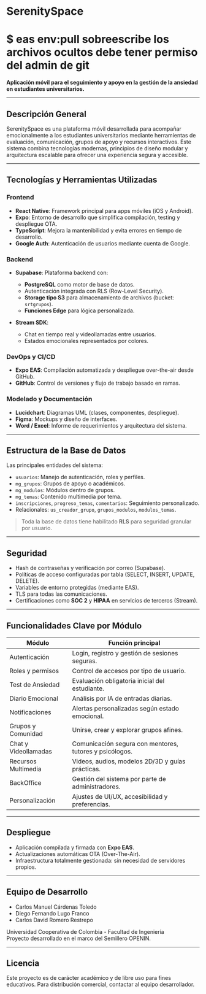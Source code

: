 # SerenitySpace

# $ eas env:pull sobreescribe los archivos ocultos debe tener permiso del admin de git


**Aplicación móvil para el seguimiento y apoyo en la gestión de la ansiedad en estudiantes universitarios.**

---

## Descripción General

SerenitySpace es una plataforma móvil desarrollada para acompañar emocionalmente a los estudiantes universitarios mediante herramientas de evaluación, comunicación, grupos de apoyo y recursos interactivos. Este sistema combina tecnologías modernas, principios de diseño modular y arquitectura escalable para ofrecer una experiencia segura y accesible.

---

## Tecnologías y Herramientas Utilizadas

### Frontend
- **React Native**: Framework principal para apps móviles (iOS y Android).
- **Expo**: Entorno de desarrollo que simplifica compilación, testing y despliegue OTA.
- **TypeScript**: Mejora la mantenibilidad y evita errores en tiempo de desarrollo.
- **Google Auth**: Autenticación de usuarios mediante cuenta de Google.

### Backend
- **Supabase**: Plataforma backend con:
  - **PostgreSQL** como motor de base de datos.
  - Autenticación integrada con RLS (Row-Level Security).
  - **Storage tipo S3** para almacenamiento de archivos (bucket: `srtgrupos`).
  - **Funciones Edge** para lógica personalizada.

- **Stream SDK**:
  - Chat en tiempo real y videollamadas entre usuarios.
  - Estados emocionales representados por colores.

### DevOps y CI/CD
- **Expo EAS**: Compilación automatizada y despliegue over-the-air desde GitHub.
- **GitHub**: Control de versiones y flujo de trabajo basado en ramas.

### Modelado y Documentación
- **Lucidchart**: Diagramas UML (clases, componentes, despliegue).
- **Figma**: Mockups y diseño de interfaces.
- **Word / Excel**: Informe de requerimientos y arquitectura del sistema.

---

## Estructura de la Base de Datos

Las principales entidades del sistema:

- `usuarios`: Manejo de autenticación, roles y perfiles.
- `mg_grupos`: Grupos de apoyo o académicos.
- `mg_modulos`: Módulos dentro de grupos.
- `mg_temas`: Contenido multimedia por tema.
- `inscripciones`, `progreso_temas`, `comentarios`: Seguimiento personalizado.
- Relacionales: `us_creador_grupo`, `grupos_modulos`, `modulos_temas`.

> Toda la base de datos tiene habilitado **RLS** para seguridad granular por usuario.

---

## Seguridad

- Hash de contraseñas y verificación por correo (Supabase).
- Políticas de acceso configuradas por tabla (SELECT, INSERT, UPDATE, DELETE).
- Variables de entorno protegidas (mediante EAS).
- TLS para todas las comunicaciones.
- Certificaciones como **SOC 2** y **HIPAA** en servicios de terceros (Stream).

---

## Funcionalidades Clave por Módulo

| Módulo                | Función principal                                                  |
|-----------------------|--------------------------------------------------------------------|
| Autenticación         | Login, registro y gestión de sesiones seguras.                     |
| Roles y permisos      | Control de accesos por tipo de usuario.                            |
| Test de Ansiedad      | Evaluación obligatoria inicial del estudiante.                     |
| Diario Emocional      | Análisis por IA de entradas diarias.                               |
| Notificaciones        | Alertas personalizadas según estado emocional.                     |
| Grupos y Comunidad    | Unirse, crear y explorar grupos afines.                            |
| Chat y Videollamadas  | Comunicación segura con mentores, tutores y psicólogos.            |
| Recursos Multimedia   | Videos, audios, modelos 2D/3D y guías prácticas.                   |
| BackOffice            | Gestión del sistema por parte de administradores.                  |
| Personalización       | Ajustes de UI/UX, accesibilidad y preferencias.                    |

---

## Despliegue

- Aplicación compilada y firmada con **Expo EAS**.
- Actualizaciones automáticas OTA (Over-The-Air).
- Infraestructura totalmente gestionada: sin necesidad de servidores propios.

---

## Equipo de Desarrollo

- Carlos Manuel Cárdenas Toledo  
- Diego Fernando Lugo Franco  
- Carlos David Romero Restrepo  

Universidad Cooperativa de Colombia - Facultad de Ingeniería  
Proyecto desarrollado en el marco del Semillero OPENIN.

---

## Licencia

Este proyecto es de carácter académico y de libre uso para fines educativos. Para distribución comercial, contactar al equipo desarrollador.


